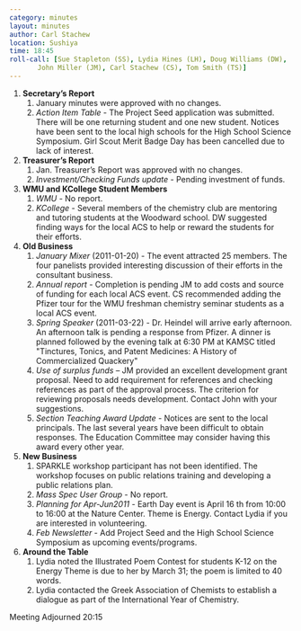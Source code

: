 ```yaml
---
category: minutes
layout: minutes
author: Carl Stachew
location: Sushiya
time: 18:45
roll-call: [Sue Stapleton (SS), Lydia Hines (LH), Doug Williams (DW),
	   John Miller (JM), Carl Stachew (CS), Tom Smith (TS)]
---
```


1. **Secretary’s Report**
   1. January minutes were approved with no changes.
   2. *Action Item Table* - The Project Seed application was submitted. There will be one returning student and one new student. Notices have been sent to the local high schools for the High School Science Symposium. Girl Scout Merit Badge Day has been cancelled due to lack of interest.
2. **Treasurer’s Report**
   1. Jan. Treasurer’s Report was approved with no changes.
   2. *Investment/Checking Funds update* - Pending investment of funds.
3. **WMU and KCollege Student Members**
   1. *WMU* - No report.
   2. *KCollege* - Several members of the chemistry club are mentoring and tutoring students at the Woodward school. DW suggested finding ways for the local ACS to help or reward the students for their efforts.
4. **Old Business**
   1. *January Mixer* (2011-01-20) - The event attracted 25 members. The four panelists provided interesting discussion of their efforts in the consultant business.
   2. *Annual report* - Completion is pending JM to add costs and source of funding for each local ACS event. CS recommended adding the Pfizer tour for the WMU freshman chemistry seminar students as a local ACS event.
   3. *Spring Speaker* (2011-03-22) - Dr. Heindel will arrive early afternoon. An afternoon talk is pending a response from Pfizer. A dinner is planned followed by the evening talk at 6:30 PM at KAMSC titled "Tinctures, Tonics, and Patent Medicines: A History of Commercialized Quackery"
   4. *Use of surplus funds* – JM provided an excellent development grant proposal. Need to add requirement for references and checking references as part of the approval process. The criterion for reviewing proposals needs development. Contact John with your suggestions.
   5. *Section Teaching Award Update* - Notices are sent to the local principals. The last several years have been difficult to obtain responses. The Education Committee may consider having this award every other year.
5. **New Business**
   1. SPARKLE workshop participant has not been identified. The workshop focuses on public relations training and developing a public relations plan.
   2. *Mass Spec User Group* - No report.
   3. *Planning for Apr-Jun2011* - Earth Day event is April 16 th from 10:00 to 16:00 at the Nature Center. Theme is Energy. Contact Lydia if you are interested in volunteering.
   4. *Feb Newsletter* - Add Project Seed and the High School Science Symposium as upcoming events/programs.
6. **Around the Table**
   1. Lydia noted the Illustrated Poem Contest for students K-12 on the Energy Theme is due to her by March 31; the poem is limited to 40 words.
   2. Lydia contacted the Greek Association of Chemists to establish a dialogue as part of the International Year of Chemistry.

Meeting Adjourned 20:15
